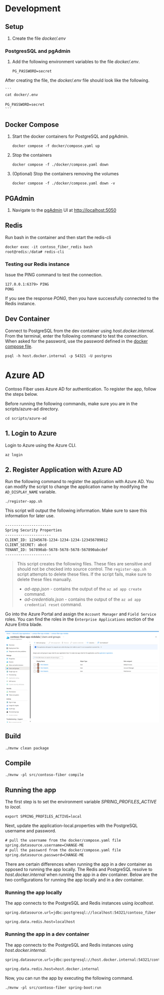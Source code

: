 # Development

## Setup 

1. Create the file *docker/.env*

### PostgresSQL and pgAdmin

1. Add the following environment variables to the file *docker/.env*. 

    ```
    PG_PASSWORD=secret
    ```

After creating the file, the *docker/.env* file should look like the following.

    ```
    cat docker/.env

    PG_PASSWORD=secret
    ```

## Docker Compose

1. Start the docker containers for PostgreSQL and pgAdmin.

    ```
    docker compose -f docker/compose.yaml up
    ```

1. Stop the containers
    ```
    docker compose -f ./docker/compose.yaml down
    ```

1. (Optional) Stop the containers removing the volumes

    ```
    docker compose -f ./docker/compose.yaml down -v
    ```


## PGAdmin

1. Navigate to the [pgAdmin](https://www.pgadmin.org/) UI at [http://localhost:5050](http://localhost:5050)


## Redis

Run bash in the container and then start the redis-cli

```
docker exec -it contoso_fiber_redis bash
root@redis:/data# redis-cli
```

### Testing our Redis instance

Issue the PING command to test the connection.

```
127.0.0.1:6379> PING
PONG
```

If you see the response *PONG*, then you have successfully connected to the Redis instance.

## Dev Container

Connect to PostgreSQL from the dev container using *host.docker.internal*. From the terminal, enter the following command to test the connection. When asked for the password, use the password defined in the [docker compose file](./docker/compose.yaml).

```
psql -h host.docker.internal -p 54321 -U postgres
```

# Azure AD

Contoso Fiber uses Azure AD for authentication. To register the app, follow the steps below.

Before running the following commands, make sure you are in the scripts/azure-ad directory.

```shell
cd scripts/azure-ad
```

## 1. Login to Azure

Login to Azure using the Azure CLI.

```shell
az login
```

## 2. Register Application with Azure AD

Run the following command to register the application with Azure AD.  You can modify the script to change the application name by modifying the `AD_DISPLAY_NAME` variable.

```shell
./register-app.sh
```

This script will output the following information. Make sure to save this information for later use.

```shell
---------------------
Spring Security Properties
---------------------
CLIENT_ID: 12345678-1234-1234-1234-123456789012
CLIENT_SECRET: abcd
TENANT_ID: 567890ab-5678-5678-5678-567890abcdef
---------------------
```

> This script creates the following files. These files are sensitive and should not be checked into source control. The `register-app.sh` script attempts to delete these files. If the script fails, make sure to delete these files manually.
> - *ad-app.json* - contains the output of the `az ad app create` command.
> - *ad-credentials.json* - contains the output of the `az ad app credential reset` command.

Go into the Azure Portal and assign the `Account Manager` and `Field Service` roles.  You can find the roles in the `Enterprise Applications` section of the Azure Entra blade.

![image of Microsoft Entra ID Enterprise Applications Role Assignment](docs/assets/contoso-fiber-app-role-assignment.png)

## Build

```
./mvnw clean package
```

## Compile

```
./mvnw -pl src/contoso-fiber compile
```

## Running the app

The first step is to set the environment variable *SPRING_PROFILES_ACTIVE* to *local*.

```
export SPRING_PROFILES_ACTIVE=local
```

Next, update the application-local.properties with the PostgreSQL username and password.

```
# pull the username from the docker/compose.yaml file
spring.datasource.username=CHANGE-ME
# pull the password from the docker/compose.yaml file 
spring.datasource.password=CHANGE-ME
```

There are certain differences when running the app in a dev container as opposed to running the app locally. The Redis and PostgreSQL resolve to *host.docker.internal* when running the app in a dev container. Below are the two configurations for running the app locally and in a dev container.

### Running the app locally

The app connects to the PostgreSQL and Redis instances using *localhost*.

```
spring.datasource.url=jdbc:postgresql://localhost:54321/contoso_fiber
```

```
spring.data.redis.host=localhost
```

### Running the app in a dev container

The app connects to the PostgreSQL and Redis instances using *host.docker.internal*.

```
spring.datasource.url=jdbc:postgresql://host.docker.internal:54321/contoso_fiber
```

```
spring.data.redis.host=host.docker.internal
```

Now, you can run the app by executing the following command.

```
./mvnw -pl src/contoso-fiber spring-boot:run
```

